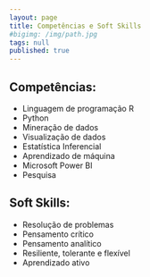 ```yaml
---
layout: page
title: Competências e Soft Skills
#bigimg: /img/path.jpg
tags: null
published: true
---
```


## Competências:     <br>

- Linguagem de programação R      <br>
- Python       <br>
- Mineração de dados      <br>
- Visualização de dados      <br>
- Estatística Inferencial       <br>
- Aprendizado de máquina      <br>
- Microsoft Power BI      <br>
- Pesquisa      <br>


## Soft Skills:     <br>

- Resolução de problemas      <br>
- Pensamento crítico      <br>
- Pensamento analítico      <br>
- Resiliente, tolerante e flexível      <br>
- Aprendizado ativo      <br>
